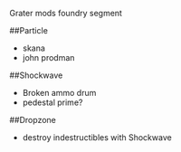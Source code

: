 Grater mods foundry segment

##Particle
- skana
- john prodman

##Shockwave
- Broken ammo drum
- pedestal prime?

##Dropzone
- destroy indestructibles with Shockwave